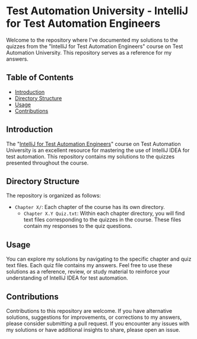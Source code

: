 # Test Automation University - IntelliJ for Test Automation Engineers

Welcome to the repository where I've documented my solutions to the quizzes from the "IntelliJ for Test Automation Engineers" course on Test Automation University. This repository serves as a reference for my answers.

## Table of Contents

- [Introduction](#introduction)
- [Directory Structure](#directory-structure)
- [Usage](#usage)
- [Contributions](#contributions)

## Introduction

The "[IntelliJ for Test Automation Engineers](https://testautomationu.applitools.com/intellij/)" course on Test Automation University is an excellent resource for mastering the use of IntelliJ IDEA for test automation. This repository contains my solutions to the quizzes presented throughout the course.

## Directory Structure

The repository is organized as follows:

- `Chapter X/`: Each chapter of the course has its own directory.
  - `Chapter X.Y Quiz.txt`: Within each chapter directory, you will find text files corresponding to the quizzes in the course. These files contain my responses to the quiz questions.

## Usage

You can explore my solutions by navigating to the specific chapter and quiz text files. Each quiz file contains my answers. Feel free to use these solutions as a reference, review, or study material to reinforce your understanding of IntelliJ IDEA for test automation.

## Contributions

Contributions to this repository are welcome. If you have alternative solutions, suggestions for improvements, or corrections to my answers, please consider submitting a pull request. If you encounter any issues with my solutions or have additional insights to share, please open an issue.
